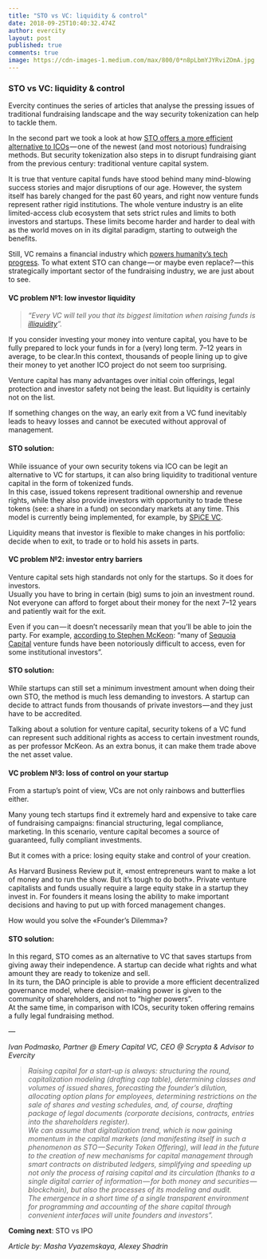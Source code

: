 ```yaml
---
title: "STO vs VC: liquidity & control"
date: 2018-09-25T10:40:32.474Z
author: evercity
layout: post
published: true
comments: true
image: https://cdn-images-1.medium.com/max/800/0*n8pLbmYJYRviZOmA.jpg
---
```


### STO vs VC: liquidity &amp; control

Evercity continues the series of articles that analyse the pressing issues of traditional fundraising landscape and the way security tokenization can help to tackle them.

In the second part we took a look at how [STO offers a more efficient alternative to ICOs](https://steemit.com/fundraising/@evercity/ico-vs-sto-investor-rights-and-legal-risks) — one of the newest (and most notorious) fundraising methods. But security tokenization also steps in to disrupt fundraising giant from the previous century: traditional venture capital system.




It is true that venture capital funds have stood behind many mind-blowing success stories and major disruptions of our age. However, the system itself has barely changed for the past 60 years, and right now venture funds represent rather rigid institutions. The whole venture industry is an elite limited-access club ecosystem that sets strict rules and limits to both investors and startups. These limits become harder and harder to deal with as the world moves on in its digital paradigm, starting to outweigh the benefits.

Still, VC remains a financial industry which [powers humanity’s tech progress](https://medium.com/spicevc/bancor-meets-spice-vc-bringing-liquidity-to-security-tokens-36bfe18b9f96). To what extent STO can change — or maybe even replace? — this strategically important sector of the fundraising industry, we are just about to see.

#### VC problem №1: low investor liquidity
> _“Every VC will tell you that its biggest limitation when raising funds is_ [_illiquidity_](https://medium.com/spicevc/bancor-meets-spice-vc-bringing-liquidity-to-security-tokens-36bfe18b9f96)_”._

If you consider investing your money into venture capital, you have to be fully prepared to lock your funds in for a (very) long term. 7–12 years in average, to be clear.In this context, thousands of people lining up to give their money to yet another ICO project do not seem too surprising.

Venture capital has many advantages over initial coin offerings, legal protection and investor safety not being the least. But liquidity is certainly not on the list.

If something changes on the way, an early exit from a VC fund inevitably leads to heavy losses and cannot be executed without approval of management.

#### STO solution:

While issuance of your own security tokens via ICO can be legit an alternative to VC for startups, it can also bring liquidity to traditional venture capital in the form of tokenized funds.  
In this case, issued tokens represent traditional ownership and revenue rights, while they also provide investors with opportunity to trade these tokens (see: a share in a fund) on secondary markets at any time. This model is currently being implemented, for example, by [SPiCE VC](https://www.spicevc.com/).

Liquidity means that investor is flexible to make changes in his portfolio: decide when to exit, to trade or to hold his assets in parts.

#### VC problem №2: investor entry barriers

Venture capital sets high standards not only for the startups. So it does for investors.  
Usually you have to bring in certain (big) sums to join an investment round.  
Not everyone can afford to forget about their money for the next 7–12 years and patiently wait for the exit.

Even if you can — it doesn’t necessarily mean that you’ll be able to join the party. For example, [according to Stephen McKeon](https://hackernoon.com/the-security-token-thesis-4c5904761063): “many of [Sequoia Capital](https://www.sequoiacap.com/) venture funds have been notoriously difficult to access, even for some institutional investors”.

#### STO solution:

While startups can still set a minimum investment amount when doing their own STO, the method is much less demanding to investors. A startup can decide to attract funds from thousands of private investors — and they just have to be accredited.

Talking about a solution for venture capital, security tokens of a VC fund can represent such additional rights as access to certain investment rounds, as per professor McKeon. As an extra bonus, it can make them trade above the net asset value.

#### VC problem №3: loss of control on your startup

From a startup’s point of view, VCs are not only rainbows and butterflies either.

Many young tech startups find it extremely hard and expensive to take care of fundraising campaigns: financial structuring, legal compliance, marketing. In this scenario, venture capital becomes a source of guaranteed, fully compliant investments.

But it comes with a price: losing equity stake and control of your creation.

As Harvard Business Review put it, «most entrepreneurs want to make a lot of money and to run the show. But it’s tough to do both». Private venture capitalists and funds usually require a large equity stake in a startup they invest in. For founders it means losing the ability to make important decisions and having to put up with forced management changes.

How would you solve the «Founder’s Dilemma»?

#### STO solution:

In this regard, STO comes as an alternative to VC that saves startups from giving away their independence. A startup can decide what rights and what amount they are ready to tokenize and sell.  
In its turn, the DAO principle is able to provide a more efficient decentralized governance model, where decision-making power is given to the community of shareholders, and not to “higher powers”.  
At the same time, in comparison with ICOs, security token offering remains a fully legal fundraising method.

—

_Ivan Podmasko, Partner @ Emery Capital VC, CEO @ Scrypta &amp; Advisor to Evercity_
> _Raising capital for a start-up is always: structuring the round, capitalization modeling (drafting cap table), determining classes and volumes of issued shares, forecasting the founder’s dilution, allocating option plans for employees, determining restrictions on the sale of shares and vesting schedules, and, of course, drafting package of legal documents (corporate decisions, contracts, entries into the shareholders register).  
> We can assume that digitalization trend, which is now gaining momentum in the capital markets (and manifesting itself in such a phenomenon as STO — Security Token Offering), will lead in the future to the creation of new mechanisms for capital management through smart contracts on distributed ledgers, simplifying and speeding up not only the process of raising capital and its circulation (thanks to a single digital carrier of information — for both money and securities — blockchain), but also the processes of its modeling and audit.  
> The emergence in a short time of a single transparent environment for programming and accounting of the share capital through convenient interfaces will unite founders and investors”._

**Coming next**: STO vs IPO

_Article by: Masha Vyazemskaya, Alexey Shadrin_
